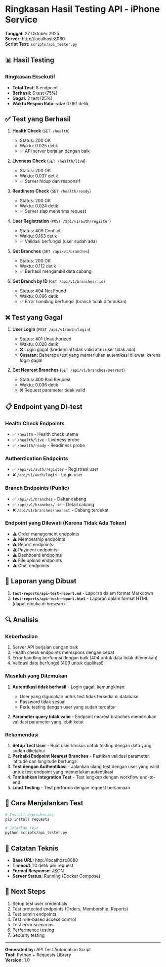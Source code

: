 # Ringkasan Hasil Testing API - iPhone Service

**Tanggal:** 27 Oktober 2025  
**Server:** http://localhost:8080  
**Script Test:** `scripts/api_tester.py`

## 📊 Hasil Testing

### Ringkasan Eksekutif

- **Total Test:** 8 endpoint
- **Berhasil:** 6 test (75%)
- **Gagal:** 2 test (25%)
- **Waktu Respon Rata-rata:** 0.061 detik

## ✅ Test yang Berhasil

1. **Health Check** (`GET /health`)
   - Status: 200 OK
   - Waktu: 0.025 detik
   - ✅ API server berjalan dengan baik

2. **Liveness Check** (`GET /health/live`)
   - Status: 200 OK
   - Waktu: 0.037 detik
   - ✅ Server hidup dan responsif

3. **Readiness Check** (`GET /health/ready`)
   - Status: 200 OK
   - Waktu: 0.024 detik
   - ✅ Server siap menerima request

4. **User Registration** (`POST /api/v1/auth/register`)
   - Status: 409 Conflict
   - Waktu: 0.163 detik
   - ✅ Validasi berfungsi (user sudah ada)

5. **Get Branches** (`GET /api/v1/branches`)
   - Status: 200 OK
   - Waktu: 0.112 detik
   - ✅ Berhasil mengambil data cabang

6. **Get Branch by ID** (`GET /api/v1/branches/:id`)
   - Status: 404 Not Found
   - Waktu: 0.066 detik
   - ✅ Error handling berfungsi (branch tidak ditemukan)

## ❌ Test yang Gagal

1. **User Login** (`POST /api/v1/auth/login`)
   - Status: 401 Unauthorized
   - Waktu: 0.028 detik
   - ❌ Login gagal (kredensial tidak valid atau user tidak ada)
   - **Catatan:** Beberapa test yang memerlukan autentikasi dilewati karena login gagal

2. **Get Nearest Branches** (`GET /api/v1/branches/nearest`)
   - Status: 400 Bad Request
   - Waktu: 0.036 detik
   - ❌ Request parameter tidak valid

## 📋 Endpoint yang Di-test

### Health Check Endpoints
- ✅ `/health` - Health check utama
- ✅ `/health/live` - Liveness probe
- ✅ `/health/ready` - Readiness probe

### Authentication Endpoints
- ✅ `/api/v1/auth/register` - Registrasi user
- ❌ `/api/v1/auth/login` - Login user

### Branch Endpoints (Public)
- ✅ `/api/v1/branches` - Daftar cabang
- ✅ `/api/v1/branches/:id` - Detail cabang
- ❌ `/api/v1/branches/nearest` - Cabang terdekat

### Endpoint yang Dilewati (Karena Tidak Ada Token)
- ⚠️ Order management endpoints
- ⚠️ Membership endpoints
- ⚠️ Report endpoints
- ⚠️ Payment endpoints
- ⚠️ Dashboard endpoints
- ⚠️ File upload endpoints
- ⚠️ Chat endpoints

## 📁 Laporan yang Dibuat

1. **`test-reports/api-test-report.md`** - Laporan dalam format Markdown
2. **`test-reports/api-test-report.html`** - Laporan dalam format HTML (dapat dibuka di browser)

## 🔍 Analisis

### Keberhasilan
1. Server API berjalan dengan baik
2. Health check endpoints merespons dengan cepat
3. Error handling berfungsi dengan baik (404 untuk data tidak ditemukan)
4. Validasi data berfungsi (409 untuk duplikasi)

### Masalah yang Ditemukan
1. **Autentikasi tidak berhasil** - Login gagal, kemungkinan:
   - User yang digunakan untuk test tidak tersedia di database
   - Password tidak sesuai
   - Perlu testing dengan user yang sudah terdaftar

2. **Parameter query tidak valid** - Endpoint nearest branches memerlukan validasi parameter yang lebih ketat

### Rekomendasi
1. **Setup Test User** - Buat user khusus untuk testing dengan data yang sudah diketahui
2. **Perbaiki Endpoint Nearest Branches** - Pastikan validasi parameter latitude dan longitude berfungsi
3. **Test dengan Authentikasi** - Jalankan ulang test dengan user yang valid untuk test endpoint yang memerlukan autentikasi
4. **Tambahkan Integration Test** - Test lengkap dengan workflow end-to-end
5. **Load Testing** - Test performa dengan request bersamaan

## 🚀 Cara Menjalankan Test

```bash
# Install dependencies
pip install requests

# Jalankan test
python scripts/api_tester.py
```

## 📝 Catatan Teknis

- **Base URL:** http://localhost:8080
- **Timeout:** 10 detik per request
- **Format Response:** JSON
- **Server Status:** Running (Docker Compose)

## 🎯 Next Steps

1. Setup test user credentials
2. Test protected endpoints (Orders, Membership, Reports)
3. Test admin endpoints
4. Test role-based access control
5. Test error scenarios
6. Performance testing
7. Security testing

---

**Generated by:** API Test Automation Script  
**Tool:** Python + Requests Library  
**Version:** 1.0

